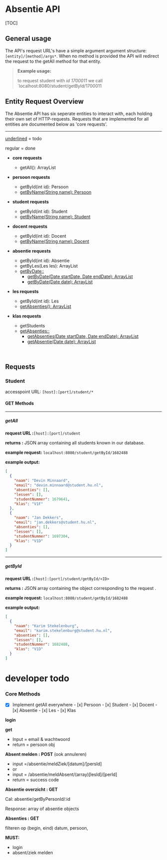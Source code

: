 # Absentie API



[TOC]

## General usage

The API's request URL's have a simple argument argument structure: `[entity]/[method]/args*`. When no method is provided the API will redirect the request to the getAll method for that entity.

> **Example usage:**
>
> to request student with *id* *1700011* we call `localhost:8080/student/getById/1700011



## Entity Request Overview

The Absentie API has six seperate entities to interact with, each holding their own set of HTTP-requests. Requests that are implemented for all entities are documented below as 'core requests'.

------



<u>underlined</u>	=	todo

regular		=	done



- **core requests**

  - getAll(): ArrayList<T>

- **persoon requests**

  - getById(int id): Persoon
  - <u>getByName(String name): Persoon</u>

- **student requests**

  - getById(int id): Student
  - <u>getByName(String name): Student</u>

- **docent requests**

  - getById(int id): Docent
  - <u>getByName(String name): Docent</u>

- **absentie requests**

  - getById(int id): Absentie
  - getByLes(Les les): ArrayList<Absentie>
  - <u>getByDate::</u>
    - <u>getByDate(Date startDate, Date endDate): ArrayList<Absentie></u>
    - <u>getByDate(Date date): ArrayList<Absentie></u>

- **les requests**

  - getById(int id): Les
  - <u>getAbsenties(): ArrayList<Absentie></u>

- **klas requests**

  - getStudents
  - <u>getAbsenties::</u>
    - <u>getAbsenties(Date startDate, Date endDate): ArrayList<Absentie></u>
    - <u>getAbsentie(Date date): ArrayList<Absentie></u>

  ​

## Requests

### Student

accesspoint URL:	`[host]:[port]/student/*` 



#### GET Methods

------

##### getAll

**request URL	:**`[host]:[port]/student` 

**returns		:**	JSON array containing all students known in our database.



**example request:** `localhost:8080/student/getById/1682488`

**example output:**

```json
[
  {
    "naam": "Devin Minnaard",
    "email": "devin.minnaard@student.hu.nl",
    "absenties": [],
    "lessen": [],
    "studentNummer": 1679641,
    "klas": "V1F"
  },
  {
    "naam": "Jan Dekkers",
    "email": "jan.dekkers@student.hu.nl",
    "absenties": [],
    "lessen": [],
    "studentNummer": 1697304,
    "klas": "V1D"
  }
]
```

------

##### getById

**request URL	:**`[host]:[port]/student/getById/<ID>` 

**returns		:**	JSON array containing the object corresponding to the request <ID>.



**example request:** `localhost:8080/student/getById/1682488`

**example output:**

```json
[
  {
    "naam": "Karim Stekelenburg",
    "email": "karim.stekelenburg@student.hu.nl",
    "absenties": [],
    "lessen": [],
    "studentNummer": 1682488,
    "klas": "V1D"
  }
]
```



# developer todo

### Core Methods

- [x] Implement getAll everywhere
      - [x] Persoon
      - [x] Student
      - [x] Docent
      - [x] Absentie
      - [x] Les
      - [x] Klas




**login**

**get**

- Input = email & wachtwoord
- return =  persoon obj

**Absent melden** **: POST** (ook annuleren)

+ input =/absentie/meldZiek/[datum]/[persId]
+ or
+ input = /absentie/meldAbsent/(array)[lesId]/[perId]
+ return = success code

**Absentie overzicht : GET**

Cal: absentie/getByPersonId/:id

Response: array of absentie objects



**Absenties : GET**

filteren op (begin, eind) datum, persoon, 



**MUST:**

- login
- absent/ziek melden

